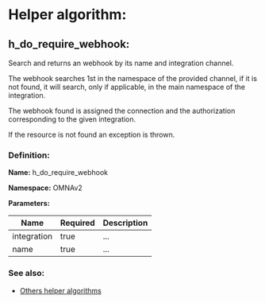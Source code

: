 # Helper algorithm:

## h_do_require_webhook:

Search and returns an webhook by its name and integration channel.

The webhook searches 1st in the namespace of the provided channel, if it is not found, it will search, 
only if applicable, in the main namespace of the integration.

The webhook found is assigned the connection and the authorization corresponding to the given integration.

If the resource is not found an exception is thrown.
    
### Definition:

**Name:** h_do_require_webhook

**Namespace:** OMNAv2

**Parameters:**

| Name | Required | Description |
| --- | --- | --- |
| integration | true | ... |
| name | true | ... |

### See also:
* [Others helper algorithms](overview?id=h_do_require_webhook)